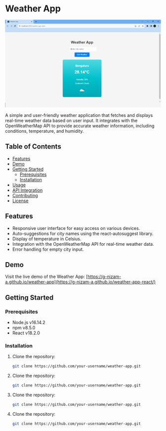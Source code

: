 # Weather App

![Weather App Screenshot](screenshot.png)

A simple and user-friendly weather application that fetches and displays real-time weather data based on user input. It integrates with the OpenWeatherMap API to provide accurate weather information, including conditions, temperature, and humidity.

## Table of Contents
- [Features](#features)
- [Demo](#demo)
- [Getting Started](#getting-started)
  - [Prerequisites](#prerequisites)
  - [Installation](#installation)
- [Usage](#usage)
- [API Integration](#api-integration)
- [Contributing](#contributing)
- [License](#license)

## Features
- Responsive user interface for easy access on various devices.
- Auto-suggestions for city names using the react-autosuggest library.
- Display of temperature in Celsius.
- Integration with the OpenWeatherMap API for real-time weather data.
- Error handling for empty city input.

## Demo
Visit the live demo of the Weather App: [https://g-nizam-a.github.io/weather-app](https://g-nizam-a.github.io/weather-app-react/)


## Getting Started
### Prerequisites
- Node.js v16.14.2
- npm v8.5.0
- React v18.2.0

### Installation
1. Clone the repository:
   ```sh
   git clone https://github.com/your-username/weather-app.git

1. Clone the repository:
   ```sh
   git clone https://github.com/your-username/weather-app.git

1. Clone the repository:
   ```sh
   git clone https://github.com/your-username/weather-app.git

1. Clone the repository:
   ```sh
   git clone https://github.com/your-username/weather-app.git
